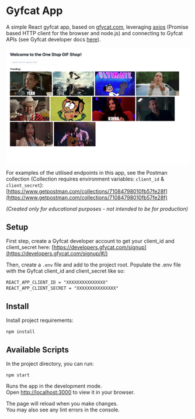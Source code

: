 # Gyfcat App

A simple React gyfcat app, based on [gfycat.com](https://gfycat.com), leveraging [axios](https://axios-http.com/docs/intro) (Promise based HTTP client for the browser and node.js) and connecting to Gyfcat APIs (see Gyfcat developer docs [here](https://developers.gfycat.com/api/#introduction)).

![ScreenGrab](./src/assets/example1.png)

For examples of the utilised endpoints in this app, see the Postman collection (Collection requires environment variables: `client_id` & `client_secret`):
[https://www.getpostman.com/collections/71084798010fb57fe28f](https://www.getpostman.com/collections/71084798010fb57fe28f)

_(Created only for educational purposes - not intended to be for production)_

## Setup

First step, create a Gyfcat developer account to get your client_id and client_secret here:
[https://developers.gfycat.com/signup](https://developers.gfycat.com/signup/#/)

Then, create a `.env` file and add to the project root.
Populate the .env file with the Gyfcat client_id and client_secret like so:

```
REACT_APP_CLIENT_ID = "XXXXXXXXXXXXXXX"
REACT_APP_CLIENT_SECRET = "XXXXXXXXXXXXXXX"
```

## Install

Install project requirements:

```
npm install
```

## Available Scripts

In the project directory, you can run:

```
npm start
```

Runs the app in the development mode.\
Open [http://localhost:3000](http://localhost:3000) to view it in your browser.

The page will reload when you make changes.\
You may also see any lint errors in the console.
